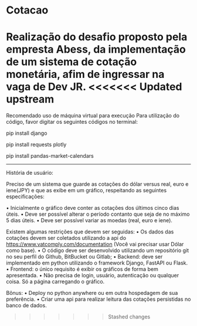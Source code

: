 # Cotacao
Realização do desafio proposto pela empresta Abess, da implementação de um sistema de cotação monetária, afim de ingressar na vaga de Dev JR.
<<<<<<< Updated upstream
=======

Recomendado uso de máquina virtual para execução
Para utilização do código, favor digitar os seguintes códigos no terminal:

pip install django

pip install requests plotly

pip install pandas-market-calendars


-------
História de usuário:

Preciso de um sistema que guarde as cotações do dólar versus real, euro e iene(JPY) e que as exibe em um gráfico, respeitando as seguintes especificações:

•	Inicialmente o gráfico deve conter as cotações dos últimos cinco dias úteis.
•	Deve ser possível alterar o período contanto que seja de no máximo 5 dias úteis.
•	Deve ser possível variar as moedas (real, euro e iene). 

Existem algumas restrições que devem ser seguidas:
•	Os dados das cotações devem ser coletados utilizando a api do https://www.vatcomply.com/documentation (Você vai precisar usar Dólar como base). 
•	O código deve ser desenvolvido utilizando um repositório git no seu perfil do Github, BitBucket ou Gitlab;
•	Backend: deve ser implementado em python utilizando o framework Django, FastAPI ou Flask.
•	Frontend: o único requisito é exibir os gráficos de forma bem apresentada.
•	Não precisa de login, usuário, autenticação ou qualquer coisa. Só a página carregando o gráfico.

Bônus:
•	Deploy no python anywhere ou em outra hospedagem de sua preferência.
•	Criar uma api para realizar leitura das cotações persistidas no banco de dados.
>>>>>>> Stashed changes
